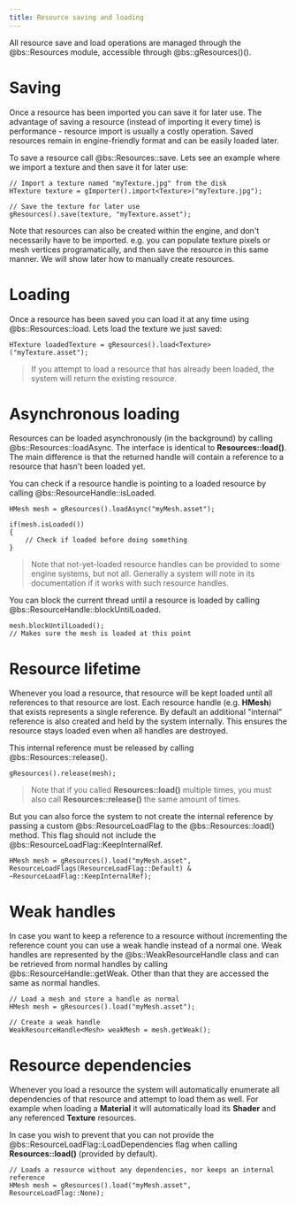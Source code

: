 ```yaml
---
title: Resource saving and loading
---
```


All resource save and load operations are managed through the @bs::Resources module, accessible through @bs::gResources()().

# Saving
Once a resource has been imported you can save it for later use. The advantage of saving a resource (instead of importing it every time) is performance - resource import is usually a costly operation. Saved resources remain in engine-friendly format and can be easily loaded later. 

To save a resource call @bs::Resources::save. Lets see an example where we import a texture and then save it for later use:

~~~~~~~~~~~~~{.cpp}
// Import a texture named "myTexture.jpg" from the disk
HTexture texture = gImporter().import<Texture>("myTexture.jpg");

// Save the texture for later use
gResources().save(texture, "myTexture.asset");
~~~~~~~~~~~~~

Note that resources can also be created within the engine, and don't necessarily have to be imported. e.g. you can populate texture pixels or mesh vertices programatically, and then save the resource in this same manner. We will show later how to manually create resources.

# Loading
Once a resource has been saved you can load it at any time using @bs::Resources::load. Lets load the texture we just saved:

~~~~~~~~~~~~~{.cpp}
HTexture loadedTexture = gResources().load<Texture>("myTexture.asset");
~~~~~~~~~~~~~

> If you attempt to load a resource that has already been loaded, the system will return the existing resource.

# Asynchronous loading
Resources can be loaded asynchronously (in the background) by calling @bs::Resources::loadAsync. The interface is identical to **Resources::load()**. The main difference is that the returned handle will contain a reference to a resource that hasn't been loaded yet. 

You can check if a resource handle is pointing to a loaded resource by calling @bs::ResourceHandle::isLoaded.

~~~~~~~~~~~~~{.cpp}
HMesh mesh = gResources().loadAsync("myMesh.asset");

if(mesh.isLoaded())
{
	// Check if loaded before doing something
}
~~~~~~~~~~~~~ 

> Note that not-yet-loaded resource handles can be provided to some engine systems, but not all. Generally a system will note in its documentation if it works with such resource handles.

You can block the current thread until a resource is loaded by calling @bs::ResourceHandle::blockUntilLoaded.

~~~~~~~~~~~~~{.cpp}
mesh.blockUntilLoaded();
// Makes sure the mesh is loaded at this point
~~~~~~~~~~~~~ 

# Resource lifetime
Whenever you load a resource, that resource will be kept loaded until all references to that resource are lost. Each resource handle (e.g. **HMesh**) that exists represents a single reference. By default an additional "internal" reference is also created and held by the system internally. This ensures the resource stays loaded even when all handles are destroyed.

This internal reference must be released by calling @bs::Resources::release().

~~~~~~~~~~~~~{.cpp}
gResources().release(mesh);
~~~~~~~~~~~~~

> Note that if you called **Resources::load()** multiple times, you must also call **Resources::release()** the same amount of times.

But you can also force the system to not create the internal reference by passing a custom @bs::ResourceLoadFlag to the @bs::Resources::load() method. This flag should not include the @bs::ResourceLoadFlag::KeepInternalRef.

~~~~~~~~~~~~~{.cpp}
HMesh mesh = gResources().load("myMesh.asset", ResourceLoadFlags(ResourceLoadFlag::Default) & ~ResourceLoadFlag::KeepInternalRef);
~~~~~~~~~~~~~ 

# Weak handles
In case you want to keep a reference to a resource without incrementing the reference count you can use a weak handle instead of a normal one. Weak handles are represented by the @bs::WeakResourceHandle<T> class and can be retrieved from normal handles by calling @bs::ResourceHandle<T>::getWeak. Other than that they are accessed the same as normal handles.

~~~~~~~~~~~~~{.cpp}
// Load a mesh and store a handle as normal
HMesh mesh = gResources().load("myMesh.asset");

// Create a weak handle
WeakResourceHandle<Mesh> weakMesh = mesh.getWeak();
~~~~~~~~~~~~~ 

# Resource dependencies
Whenever you load a resource the system will automatically enumerate all dependencies of that resource and attempt to load them as well. For example when loading a **Material** it will automatically load its **Shader** and any referenced **Texture** resources.

In case you wish to prevent that you can not provide the @bs::ResourceLoadFlag::LoadDependencies flag when calling **Resources::load()** (provided by default).

~~~~~~~~~~~~~{.cpp}
// Loads a resource without any dependencies, nor keeps an internal reference
HMesh mesh = gResources().load("myMesh.asset", ResourceLoadFlag::None);
~~~~~~~~~~~~~ 